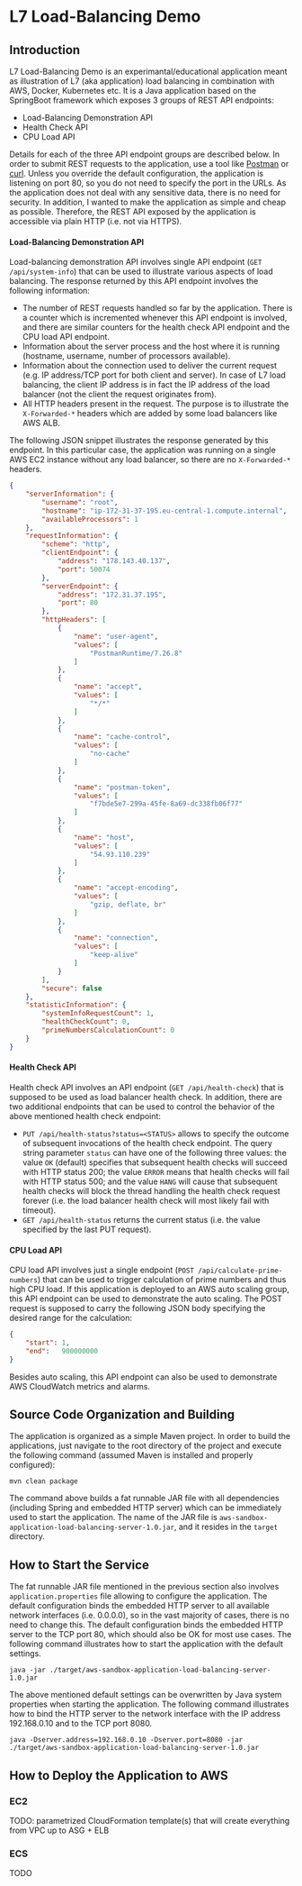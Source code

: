 # L7 Load-Balancing Demo

## Introduction
L7 Load-Balancing Demo is an experimantal/educational application meant as illustration of L7 (aka application) load balancing in combination with AWS, Docker, Kubernetes etc. It is a Java application based on the SpringBoot framework which exposes 3 groups of REST API endpoints:
- Load-Balancing Demonstration API
- Health Check API
- CPU Load API

Details for each of the three API endpoint groups are described below. In order to submit REST requests to the application, use a tool like [Postman](https://www.postman.com) or [curl](https://curl.se). Unless you override the default configuration, the application is listening on port 80, so you do not need to specify the port in the URLs. As the application does not deal with any sensitive data, there is no need for security. In addition, I wanted to make the application as simple and cheap as possible. Therefore, the REST API exposed by the application is accessible via plain HTTP (i.e. not via HTTPS).


#### Load-Balancing Demonstration API
Load-balancing demonstration API involves single API endpoint (`GET /api/system-info`) that can be used to illustrate various aspects of load balancing. The response returned by this API endpoint involves the following information:
- The number of REST requests handled so far by the application. There is a counter which is incremented whenever this API endpoint is involved, and there are similar counters for the health check API endpoint and the CPU load API endpoint.
- Information about the server process and the host where it is running (hostname, username, number of processors available).
- Information about the connection used to deliver the current request (e.g. IP address/TCP port for both client and server). In case of L7 load balancing, the client IP address is in fact the IP address of the load balancer (not the client the request originates from).
- All HTTP headers present in the request. The purpose is to illustrate the `X-Forwarded-*` headers which are added by some load balancers like AWS ALB.

The following JSON snippet illustrates the response generated by this endpoint. In this particular case, the application was running on a single AWS EC2 instance without any load balancer, so there are no `X-Forwarded-*` headers.

```json
{
    "serverInformation": {
        "username": "root",
        "hostname": "ip-172-31-37-195.eu-central-1.compute.internal",
        "availableProcessors": 1
    },
    "requestInformation": {
        "scheme": "http",
        "clientEndpoint": {
            "address": "178.143.40.137",
            "port": 50074
        },
        "serverEndpoint": {
            "address": "172.31.37.195",
            "port": 80
        },
        "httpHeaders": [
            {
                "name": "user-agent",
                "values": [
                    "PostmanRuntime/7.26.8"
                ]
            },
            {
                "name": "accept",
                "values": [
                    "*/*"
                ]
            },
            {
                "name": "cache-control",
                "values": [
                    "no-cache"
                ]
            },
            {
                "name": "postman-token",
                "values": [
                    "f7bde5e7-299a-45fe-8a69-dc338fb06f77"
                ]
            },
            {
                "name": "host",
                "values": [
                    "54.93.110.239"
                ]
            },
            {
                "name": "accept-encoding",
                "values": [
                    "gzip, deflate, br"
                ]
            },
            {
                "name": "connection",
                "values": [
                    "keep-alive"
                ]
            }
        ],
        "secure": false
    },
    "statisticInformation": {
        "systemInfoRequestCount": 1,
        "healthCheckCount": 0,
        "primeNumbersCalculationCount": 0
    }
}
```

#### Health Check API
Health check API involves an API endpoint (`GET /api/health-check`) that is supposed to be used as load balancer health check. In addition, there are two additional endpoints that can be used to control the behavior of the above mentioned health check endpoint:
- `PUT /api/health-status?status=<STATUS>` allows to specify the outcome of subsequent invocations of the health check endpoint. The query string parameter `status` can have one of the following three values: the value `OK` (default) specifies that subsequent health checks will succeed with HTTP status 200; the value `ERROR` means that health checks will fail with HTTP status 500; and the value `HANG` will cause that subsequent health checks will block the thread handling the health check request forever (i.e. the load balancer health check will most likely fail with timeout).
- `GET /api/health-status` returns the current status (i.e. the value specified by the last PUT request).

#### CPU Load API
CPU load API involves just a single endpoint (`POST /api/calculate-prime-numbers`) that can be used to trigger calculation of prime numbers and thus high CPU load. If this application is deployed to an AWS auto scaling group, this API endpoint can be used to demonstrate the auto scaling. The POST request is supposed to carry the following JSON body specifying the desired range for the calculation:

```json
{
    "start": 1,
    "end":   900000000
}
```

Besides auto scaling, this API endpoint can also be used to demonstrate AWS CloudWatch metrics and alarms.

## Source Code Organization and Building
The application is organized as a simple Maven project. In order to build the applications, just navigate to the root directory of the project and execute the following command (assumed Maven is installed and properly configured):

```
mvn clean package
```

The command above builds a fat runnable JAR file with all dependencies (including Spring and embedded HTTP server) which can be immediately used to start the application. The name of the JAR file is `aws-sandbox-application-load-balancing-server-1.0.jar`, and it resides in the `target` directory.

## How to Start the Service
The fat runnable JAR file mentioned in the previous section also involves `application.properties` file allowing to configure the application. The default configuration binds the embedded HTTP server to all available network interfaces (i.e. 0.0.0.0), so in the vast majority of cases, there is no need to change this. The default configuration binds the embedded HTTP server to the TCP port 80, which should also be OK for most use cases. The following command illustrates how to start the application with the default settings.

```
java -jar ./target/aws-sandbox-application-load-balancing-server-1.0.jar
```

The above mentioned default settings can be overwritten by Java system properties when starting the application. The following command illustrates how to bind the HTTP server to the network interface with the IP address 192.168.0.10 and to the TCP port 8080.

```
java -Dserver.address=192.168.0.10 -Dserver.port=8080 -jar ./target/aws-sandbox-application-load-balancing-server-1.0.jar
```

## How to Deploy the Application to AWS

### EC2
TODO: parametrized CloudFormation template(s) that will create everything from VPC up to ASG + ELB


### ECS
TODO
